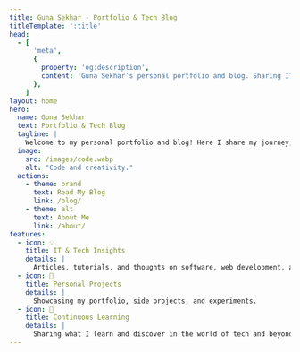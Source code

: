 ```yaml
---
title: Guna Sekhar - Portfolio & Tech Blog
titleTemplate: ':title'
head:
  - [
      'meta',
      {
        property: 'og:description',
        content: 'Guna Sekhar’s personal portfolio and blog. Sharing IT, technical insights, and interesting discoveries.',
      },
    ]
layout: home
hero:
  name: Guna Sekhar
  text: Portfolio & Tech Blog
  tagline: |
    Welcome to my personal portfolio and blog! Here I share my journey, projects, and all the IT & technical things I find interesting.
  image:
    src: /images/code.webp
    alt: "Code and creativity."
  actions:
    - theme: brand
      text: Read My Blog
      link: /blog/
    - theme: alt
      text: About Me
      link: /about/
features:
  - icon: 💡
    title: IT & Tech Insights
    details: |
      Articles, tutorials, and thoughts on software, web development, and technology trends.
  - icon: 📝
    title: Personal Projects
    details: |
      Showcasing my portfolio, side projects, and experiments.
  - icon: 🌱
    title: Continuous Learning
    details: |
      Sharing what I learn and discover in the world of tech and beyond.
---
```


